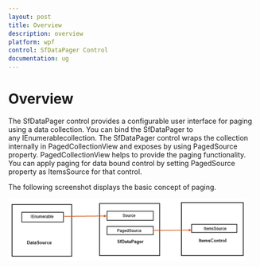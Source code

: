 ```yaml
---
layout: post
title: Overview
description: overview
platform: wpf
control: SfDataPager Control
documentation: ug
---
```


# Overview

The SfDataPager control provides a configurable user interface for paging using a data collection. You can bind the SfDataPager to any IEnumerable[](http://msdn.microsoft.com/en-us/library/system.collections.ienumerable(v=vs.95).aspx)collection. The SfDataPager control wraps the collection internally in PagedCollectionView and exposes by using PagedSource property. PagedCollectionView helps to provide the paging functionality. You can apply paging for data bound control by setting PagedSource property as ItemsSource for that control.

The following screenshot displays the basic concept of paging.

![A:/Dcumentationimages/sfmulticolumnimage/sfdatapager/datapagerstructure.png](Overview_images/Overview_img1.png)




